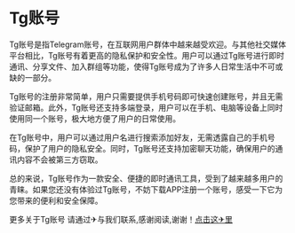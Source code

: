 # Tg账号

Tg账号是指Telegram账号，在互联网用户群体中越来越受欢迎。与其他社交媒体平台相比，Tg账号有着更高的隐私保护和安全性。用户可以通过Tg账号进行即时通讯、分享文件、加入群组等功能，使得Tg账号成为了许多人日常生活中不可或缺的一部分。

Tg账号的注册非常简单，用户只需要提供手机号码即可快速创建账号，并且无需验证邮箱。此外，Tg账号还支持多端登录，用户可以在手机、电脑等设备上同时使用同一个账号，极大地方便了用户的日常使用。

在Tg账号中，用户可以通过用户名进行搜索添加好友，无需透露自己的手机号码，保护了用户的隐私安全。同时，Tg账号还支持加密聊天功能，确保用户的通讯内容不会被第三方窃取。

总的来说，Tg账号作为一款安全、便捷的即时通讯工具，受到了越来越多用户的青睐。如果您还没有体验过Tg账号，不妨下载APP注册一个账号，感受一下它为您带来的便利和安全保障。

更多关于Tg账号 请通过✈与我们联系,感谢阅读,谢谢！[点击这✈里](https://t.me/lm66bot)